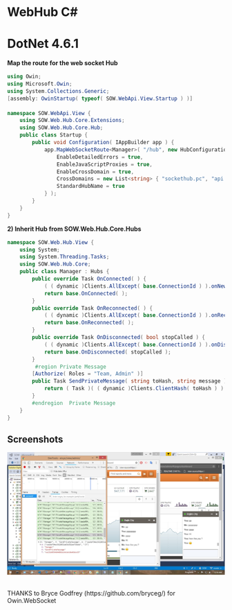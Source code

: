 # WebHub C#
# DotNet 4.6.1

<b>Map the route for the web socket Hub </b>
```c#
using Owin;
using Microsoft.Owin;
using System.Collections.Generic;
[assembly: OwinStartup( typeof( SOW.WebApi.View.Startup ) )]

namespace SOW.WebApi.View {
    using SOW.Web.Hub.Core.Extensions;
    using SOW.Web.Hub.Core.Hub;
    public class Startup {
        public void Configuration( IAppBuilder app ) {
            app.MapWebSocketRoute<Manager>( "/hub", new HubConfiguration {
                EnableDetailedErrors = true,
                EnableJavaScriptProxies = true,
                EnableCrossDomain = true,
                CrossDomains = new List<string> { "sockethub.pc", "api.pc", "lms.pc" },
                StandardHubName = true
            } );
        }
    }
}
```
<b>2) Inherit Hub from SOW.Web.Hub.Core.Hubs </b>
```c#
namespace SOW.Web.Hub.View {
    using System;
    using System.Threading.Tasks;
    using SOW.Web.Hub.Core;
    public class Manager : Hubs {
        public override Task OnConnected( ) {
            ( ( dynamic )Clients.AllExcept( base.ConnectionId ) ).onNewUserConnected( base.Hash, base.ConnectionId, base.UserName, DateTime.Now.ToString( ) );
            return base.OnConnected( );
        }
        public override Task OnReconnected( ) {
            ( ( dynamic )Clients.AllExcept( base.ConnectionId ) ).onReconnected( base.Hash, base.ConnectionId, base.UserName, DateTime.Now.ToString( ) );
            return base.OnReconnected( );
        }
        public override Task OnDisconnected( bool stopCalled ) {
            ( ( dynamic )Clients.AllExcept( base.ConnectionId ) ).onDisconnectUser( base.Hash, base.UserName );
            return base.OnDisconnected( stopCalled );
        }
         #region Private Message
        [Authorize( Roles = "Team, Admin" )]
        public Task SendPrivateMessage( string toHash, string message ) {
            return ( Task )( ( dynamic )Clients.ClientHash( toHash ) ).onPrivateMessage( Hash, UserName, message );
        }
        #endregion  Private Message
    }
}
```

## Screenshots
<img alt="Repository View" src="https://github.com/RKTUXYN/WebHub/blob/master/src/SOW.Web.Hub/WebHub.jpg" width="600"/>&nbsp;

<p> THANKS to Bryce Godfrey (https://github.com/bryceg/) for Owin.WebSocket</p>
